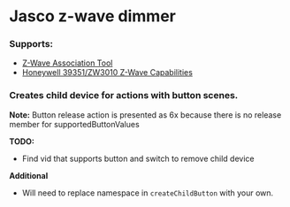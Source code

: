 # Jasco z-wave dimmer
 
### Supports:
* [Z-Wave Association Tool](https://community.inovelli.com/t/how-to-using-the-z-wave-association-tool-in-smartthings/1944)
* [Honeywell 39351/ZW3010 Z-Wave Capabilities](https://www.cd-jackson.com/index.php/zwave/zwave-device-database/zwave-device-list/devicesummary/1213)

### Creates child device for actions with button scenes. 
**Note:** Button release action is presented as 6x because there is no release member for supportedButtonValues

**TODO:**
* Find vid that supports button and switch to remove child device

**Additional**
* Will need to replace namespace in ```createChildButton``` with your own.
